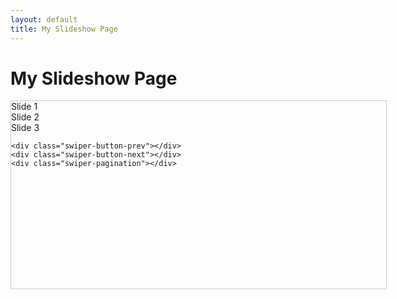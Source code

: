 ```yaml
---
layout: default
title: My Slideshow Page
---
```


# My Slideshow Page

<!-- A wrapper to control overall size/position -->
<div style="width: 600px; margin: 0 auto; border: 1px solid #ccc;">
  <!-- The actual Swiper container -->
  <div class="swiper-container" style="width: 100%; height: 300px; position: relative;">
    <div class="swiper-wrapper">
      <div class="swiper-slide">Slide 1</div>
      <div class="swiper-slide">Slide 2</div>
      <div class="swiper-slide">Slide 3</div>
    </div>
    
    <div class="swiper-button-prev"></div>
    <div class="swiper-button-next"></div>
    <div class="swiper-pagination"></div>
  </div>
</div>


<!-- Swiper JS & CSS from CDN -->
<link
  rel="stylesheet"
  href="https://unpkg.com/swiper@latest/swiper-bundle.min.css">
<script src="https://unpkg.com/swiper@latest/swiper-bundle.min.js"></script>

<script>
  var mySwiper = new Swiper('.swiper-container', {
    loop: true,
    pagination: { el: '.swiper-pagination', },
    navigation: {
      nextEl: '.swiper-button-next',
      prevEl: '.swiper-button-prev',
    },
  });
</script>
